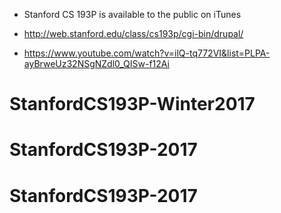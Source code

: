 - Stanford CS 193P is available to the public on iTunes

- http://web.stanford.edu/class/cs193p/cgi-bin/drupal/

- https://www.youtube.com/watch?v=ilQ-tq772VI&list=PLPA-ayBrweUz32NSgNZdl0_QISw-f12Ai

# StanfordCS193P-Winter2017
# StanfordCS193P-2017
# StanfordCS193P-2017

